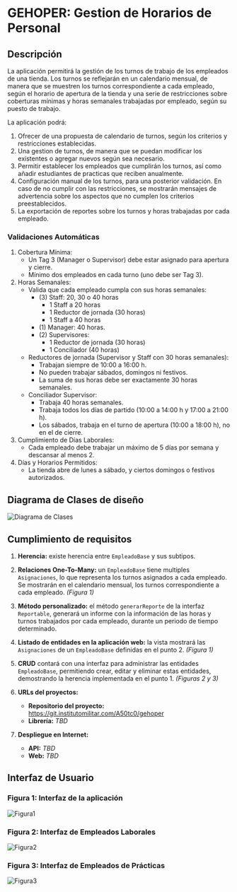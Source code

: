# GEHOPER: Gestion de Horarios de Personal
## Descripción
La aplicación permitirá la gestión de los turnos de trabajo de los empleados de una tienda.
Los turnos se reflejarán en un calendario mensual, de manera que se muestren los turnos correspondiente a cada empleado, según el horario de apertura de la tienda y una serie de restricciones sobre coberturas mínimas y horas semanales trabajadas por empleado, según su puesto de trabajo.

La aplicación podrá:
1. Ofrecer de una propuesta de calendario de turnos, según los criterios y restricciones establecidas.
2. Una gestion de turnos, de manera que se puedan modificar los existentes o agregar nuevos según sea necesario.
3. Permitir establecer los empleados que cumplirán los turnos, así como añadir estudiantes de practicas que reciben anualmente.
4. Configuración manual de los turnos, para una posterior validación. En caso de no cumplir con las restricciones, se mostrarán mensajes de advertencia sobre los aspectos que no cumplen los criterios preestablecidos.
5. La exportación de reportes sobre los turnos y horas trabajadas por cada empleado. 
### Validaciones Automáticas
1. Cobertura Mínima:
   * Un Tag 3 (Manager o Supervisor) debe estar asignado para apertura y cierre.
   * Mínimo dos empleados en cada turno (uno debe ser Tag 3).
2. Horas Semanales:
   * Valida que cada empleado cumpla con sus horas semanales:
     * (3) Staff: 20, 30 o 40 horas
       * 1 Staff a 20 horas
       * 1 Reductor de jornada (30 horas)
       * 1 Staff a 40 horas 
     * (1) Manager: 40 horas.
     * (2) Supervisores: 
       * 1 Reductor de jornada (30 horas)
       * 1 Conciliador (40 horas)
   * Reductores de jornada (Supervisor y Staff con 30 horas semanales):
     * Trabajan siempre de 10:00 a 16:00 h.
     * No pueden trabajar sábados, domingos ni festivos.
     * La suma de sus horas debe ser exactamente 30 horas semanales.
   * Conciliador Supervisor:
     * Trabaja 40 horas semanales.
     * Trabaja todos los días de partido (10:00 a 14:00 h y 17:00 a 21:00 h).
     * Los sábados, trabaja en el turno de apertura (10:00 a 18:00 h), no en el de cierre.
3. Cumplimiento de Días Laborales:
   * Cada empleado debe trabajar un máximo de 5 días por semana y descansar al menos 2.
4. Días y Horarios Permitidos:
   * La tienda abre de lunes a sábado, y ciertos domingos o festivos autorizados.

## Diagrama de Clases de diseño
![Diagrama de Clases](https://git.institutomilitar.com/A50tc0/gehoper/-/wikis/Diagramas/GEHOPER_DiagramaClases_4.jpg)

## Cumplimiento de requisitos
1. **Herencia:** existe herencia entre `EmpleadoBase` y sus subtipos.

2. **Relaciones One-To-Many:** un `EmpleadoBase` tiene multiples `Asignaciones`, lo que representa los turnos asignados a cada empleado. Se mostrarán en el calendario mensual, los turnos correspondiente a cada empleado. *(Figura 1)*

3. **Método personalizado:** el método `generarReporte` de la interfaz `Reportable`, generará un informe con la información de las horas y turnos trabajados por cada empleado, durante un periodo de tiempo determinado.

4. **Listado de entidades en la aplicación web:** la vista mostrará las `Asignaciones` de un `EmpleadoBase` definidas en el punto 2. *(Figura 1)*

5. **CRUD** contará con una interfaz para administrar las entidades `EmpleadoBase`, permitiendo crear, editar y eliminar estas entidades, demostrando la herencia implementada en el punto 1. *(Figuras 2 y 3)*

6. **URLs del proyectos:**
   * **Repositorio del proyecto:**  https://git.institutomilitar.com/A50tc0/gehoper
   * **Librería:**  *TBD*

7. **Despliegue en Internet:**
   * **API:** *TBD*
   * **Web:** *TBD*

## Interfaz de Usuario
### Figura 1: Interfaz de la aplicación
![Figura1](https://git.institutomilitar.com/A50tc0/gehoper/-/wikis/Interfaz/GEHOPER_Interfaz_01.jpg)
### Figura 2: Interfaz de Empleados Laborales
![Figura2](https://git.institutomilitar.com/A50tc0/gehoper/-/wikis/Interfaz/GEHOPER_Empleado_Laboral_01.jpg)
### Figura 3: Interfaz de Empleados de Prácticas
![Figura3](https://git.institutomilitar.com/A50tc0/gehoper/-/wikis/Interfaz/GEHOPER_Empleado_Practicas_01.jpg)
